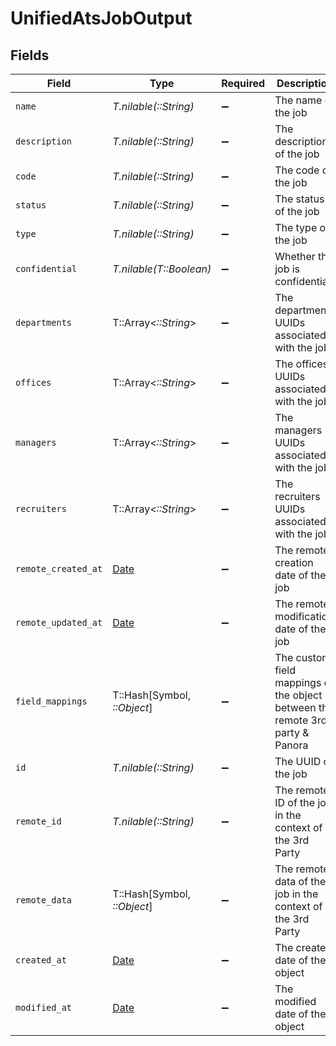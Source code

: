 # UnifiedAtsJobOutput


## Fields

| Field                                                                         | Type                                                                          | Required                                                                      | Description                                                                   |
| ----------------------------------------------------------------------------- | ----------------------------------------------------------------------------- | ----------------------------------------------------------------------------- | ----------------------------------------------------------------------------- |
| `name`                                                                        | *T.nilable(::String)*                                                         | :heavy_minus_sign:                                                            | The name of the job                                                           |
| `description`                                                                 | *T.nilable(::String)*                                                         | :heavy_minus_sign:                                                            | The description of the job                                                    |
| `code`                                                                        | *T.nilable(::String)*                                                         | :heavy_minus_sign:                                                            | The code of the job                                                           |
| `status`                                                                      | *T.nilable(::String)*                                                         | :heavy_minus_sign:                                                            | The status of the job                                                         |
| `type`                                                                        | *T.nilable(::String)*                                                         | :heavy_minus_sign:                                                            | The type of the job                                                           |
| `confidential`                                                                | *T.nilable(T::Boolean)*                                                       | :heavy_minus_sign:                                                            | Whether the job is confidential                                               |
| `departments`                                                                 | T::Array<*::String*>                                                          | :heavy_minus_sign:                                                            | The departments UUIDs associated with the job                                 |
| `offices`                                                                     | T::Array<*::String*>                                                          | :heavy_minus_sign:                                                            | The offices UUIDs associated with the job                                     |
| `managers`                                                                    | T::Array<*::String*>                                                          | :heavy_minus_sign:                                                            | The managers UUIDs associated with the job                                    |
| `recruiters`                                                                  | T::Array<*::String*>                                                          | :heavy_minus_sign:                                                            | The recruiters UUIDs associated with the job                                  |
| `remote_created_at`                                                           | [Date](https://ruby-doc.org/stdlib-2.6.1/libdoc/date/rdoc/Date.html)          | :heavy_minus_sign:                                                            | The remote creation date of the job                                           |
| `remote_updated_at`                                                           | [Date](https://ruby-doc.org/stdlib-2.6.1/libdoc/date/rdoc/Date.html)          | :heavy_minus_sign:                                                            | The remote modification date of the job                                       |
| `field_mappings`                                                              | T::Hash[Symbol, *::Object*]                                                   | :heavy_minus_sign:                                                            | The custom field mappings of the object between the remote 3rd party & Panora |
| `id`                                                                          | *T.nilable(::String)*                                                         | :heavy_minus_sign:                                                            | The UUID of the job                                                           |
| `remote_id`                                                                   | *T.nilable(::String)*                                                         | :heavy_minus_sign:                                                            | The remote ID of the job in the context of the 3rd Party                      |
| `remote_data`                                                                 | T::Hash[Symbol, *::Object*]                                                   | :heavy_minus_sign:                                                            | The remote data of the job in the context of the 3rd Party                    |
| `created_at`                                                                  | [Date](https://ruby-doc.org/stdlib-2.6.1/libdoc/date/rdoc/Date.html)          | :heavy_minus_sign:                                                            | The created date of the object                                                |
| `modified_at`                                                                 | [Date](https://ruby-doc.org/stdlib-2.6.1/libdoc/date/rdoc/Date.html)          | :heavy_minus_sign:                                                            | The modified date of the object                                               |